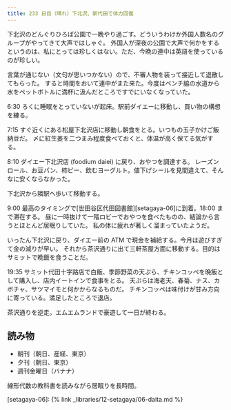 ```yaml
---
title: 233 日目（晴れ）下北沢、新代田で体力回復
---
```


下北沢のどんぐりひろば公園で一晩やり過ごす。どういうわけか外国人数名のグループがやってきて大声ではしゃぐ。
外国人が深夜の公園で大声で何かをするというのは、私にとっては珍しくはない。ただ、今晩の連中は英語を使っているのが珍しい。

言葉が通じない（文句が思いつかない）ので、不審人物を装って接近して退散してもらった。
すると時間をおいて連中がまた来た。今度はベンチ脇の水道から水をペットボトルに満杯に汲んだところですでにいなくなっていた。

6:30 ろくに睡眠をとっていないが起床。駅前ダイエーに移動し、買い物の構想を練る。

7:15 すぐ近くにある松屋下北沢店に移動し朝食をとる。いつもの玉子かけご飯納豆だ。
〆に紅生姜を二つまみ程度食べておくと、体温が高く保てる気がする。

8:10 ダイエー下北沢店 (foodium daiei) に戻り、おやつを調達する。
レーズンロール、お豆パン、柿ピー、飲むヨーグルト。値下げシールを見間違えて、そんなに安くならなかった。

下北沢から隣駅へ歩いて移動する。

9:00 最高のタイミングで[世田谷区代田図書館][setagaya-06]に到着。18:00 まで滞在する。
昼に一時抜けて一階ロビーでおやつを食べたものの、結論から言うとほとんど居眠りしていた。
私の体に疲れが著しく溜まっていたようだ。

いったん下北沢に戻り、ダイエー前の ATM で現金を補給する。今月は遊びすぎて金の減りが早い。
それから茶沢通りに出て三軒茶屋方面に移動する。目的はサミットで晩飯を食うことだ。

19:35 サミット代田十字路店で白飯、季節野菜の天ぷら、チキンコッペを晩飯として購入し、店内イートインで食事をとる。
天ぷらは海老天、春菊、ナス、カボチャ、サツマイモと何かからなるものだ。
チキンコッペは味付けが甘み方向に寄っている。満足したところで退店。

茶沢通りを逆走。エムエムランドで豪遊して一日が終わる。

## 読み物

* 朝刊（朝日、産経、東京）
* 夕刊（朝日、東京）
* 週刊金曜日（バナナ）

線形代数の教科書を読みながら居眠りを長時間。

[setagaya-06]: {% link _libraries/12-setagaya/06-daita.md %}
